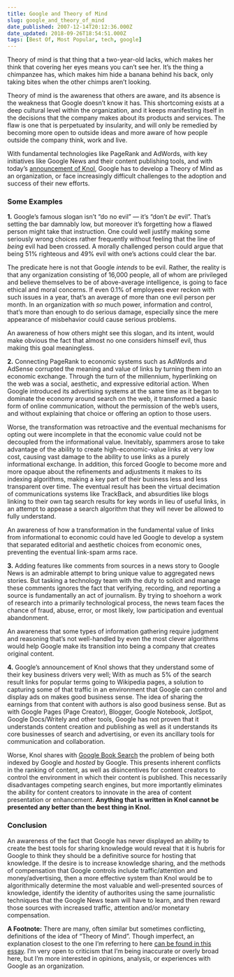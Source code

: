 ```yaml
---
title: Google and Theory of Mind
slug: google_and_theory_of_mind
date_published: 2007-12-14T20:12:36.000Z
date_updated: 2018-09-26T18:54:51.000Z
tags: [Best Of, Most Popular, tech, google]
---
```


Theory of mind is that thing that a two-year-old lacks, which makes her think that covering her eyes means you can’t see her. It’s the thing a chimpanzee has, which makes him hide a banana behind his back, only taking bites when the other chimps aren’t looking.

Theory of mind is the awareness that others are aware, and its absence is the weakness that Google doesn’t know it has. This shortcoming exists at a deep cultural level within the organization, and it keeps manifesting itself in the decisions that the company makes about its products and services. The flaw is one that is perpetuated by insularity, and will only be remedied by becoming more open to outside ideas and more aware of how people outside the company think, work and live.

With fundamental technologies like PageRank and AdWords, with key initiatives like Google News and their content publishing tools, and with today’s [announcement of Knol](http://googleblog.blogspot.com/2007/12/encouraging-people-to-contribute.html), Google has to develop a Theory of Mind as an organization, or face increasingly difficult challenges to the adoption and success of their new efforts.

### Some Examples

**1.** Google’s famous slogan isn’t “do no evil” — it’s “don’t *be* evil”. That’s setting the bar damnably low, but moreover it’s forgetting how a flawed person might take that instruction. One could well justify making some seriously wrong choices rather frequently without feeling that the line of *being* evil had been crossed. A morally challenged person could argue that being 51% righteous and 49% evil with one’s actions could clear the bar.

The predicate here is not that Google *intends* to be evil. Rather, the reality is that any organization consisting of 16,000 people, all of whom are privileged and believe themselves to be of above-average intelligence, is going to face ethical and moral concerns. If even 0.1% of employees ever reckon with such issues in a year, that’s an average of more than one evil person per month. In an organization with *so* much power, information and control, that’s more than enough to do serious damage, especially since the mere appearance of misbehavior could cause serious problems.

An awareness of how others might see this slogan, and its intent, would make obvious the fact that almost no one considers himself evil, thus making this goal meaningless.

**2.** Connecting PageRank to economic systems such as AdWords and AdSense corrupted the meaning and value of links by turning them into an economic exchange. Through the turn of the millennium, hyperlinking on the web was a social, aesthetic, and expressive editorial action. When Google introduced its advertising systems at the same time as it began to dominate the economy around search on the web, it transformed a basic form of online communication, without the permission of the web’s users, and without explaining that choice or offering an option to those users.

Worse, the transformation was retroactive and the eventual mechanisms for opting out were incomplete in that the economic value could not be decoupled from the informational value. Inevitably, spammers arose to take advantage of the ability to create high-economic-value links at very low cost, causing vast damage to the ability to use links as a purely informational exchange. In addition, this forced Google to become more and more opaque about the refinements and adjustments it makes to its indexing algorithms, making a key part of their business less and less transparent over time. The eventual result has been the virtual decimation of communications systems like TrackBack, and absurdities like blogs linking to their own tag search results for key words in lieu of useful links, in an attempt to appease a search algorithm that they will never be allowed to fully understand.

An awareness of how a transformation in the fundamental value of links from informational to economic could have led Google to develop a system that separated editorial and aesthetic choices from economic ones, preventing the eventual link-spam arms race.

**3.** Adding features like comments from sources in a news story to Google News is an admirable attempt to bring unique value to aggregated news stories. But tasking a technology team with the duty to solicit and manage these comments ignores the fact that verifying, recording, and reporting a source is fundamentally an act of journalism. By trying to shoehorn a work of research into a primarily technological process, the news team faces the chance of fraud, abuse, error, or most likely, low participation and eventual abandonment.

An awareness that some types of information gathering require judgment and reasoning that’s not well-handled by even the most clever algorithms would help Google make its transition into being a company that creates original content.

**4.** Google’s announcement of Knol shows that they understand some of their key business drivers very well; With as much as 5% of the search result links for popular terms going to Wikipedia pages, a solution to capturing some of that traffic in an environment that Google can control and display ads on makes good business sense. The idea of sharing the earnings from that content with authors is also good business sense. But as with Google Pages (Page Creator), Blogger, Google Notebook, JotSpot, Google Docs/Writely and other tools, Google has not proven that it understands content creation and publishing as well as it understands its core businesses of search and advertising, or even its ancillary tools for communication and collaboration.

Worse, Knol shares with [Google Book Search](http://books.google.com/) the problem of being both indexed by Google and *hosted* by Google. This presents inherent conflicts in the ranking of content, as well as disincentives for content creators to control the environment in which their content is published. This necessarily disadvantages competing search engines, but more importantly eliminates the ability for content creators to innovate in the area of content presentation or enhancement. **Anything that is written in Knol cannot be presented any better than the best thing in Knol.**

### Conclusion

An awareness of the fact that Google has never displayed an ability to create the best tools for sharing knowledge would reveal that it is hubris for Google to think they should be a definitive source for hosting that knowledge. If the desire is to increase knowledge sharing, and the methods of compensation that Google controls include traffic/attention and money/advertising, then a more effective system than Knol would be to algorithmically determine the most valuable and well-presented sources of knowledge, identify the identity of authorites using the same journalistic techniques that the Google News team will have to learn, and then reward those sources with increased traffic, attention and/or monetary compensation.

**A Footnote:** There are many, often similar but sometimes conflicting, definitions of the idea of “Theory of Mind”. Though imperfect, an explanation closest to the one I’m referring to here [can be found in this essay](http://host.uniroma3.it/progetti/kant/field/tom.htm). I’m very open to criticism that I’m being inaccurate or overly broad here, but I’m more interested in opinions, analysis, or experiences with Google as an organization.
